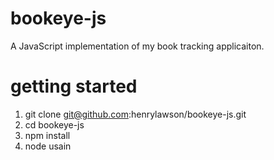 bookeye-js
==========
A JavaScript implementation of my book tracking applicaiton.

getting started
===============
1. git clone git@github.com:henrylawson/bookeye-js.git
2. cd bookeye-js
3. npm install
4. node usain
